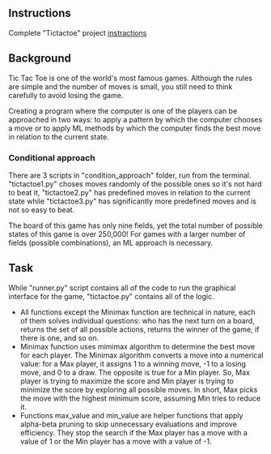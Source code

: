 ## Instructions  

Complete "Tictactoe" project [instractions](https://cs50.harvard.edu/ai/2024/projects/0/tictactoe/)  

## Background    

Tic Tac Toe is one of the world's most famous games. Although the rules are simple and the number of moves is small, you still need to think carefully to avoid losing the game.  

Creating a program where the computer is one of the players can be approached in two ways: to apply a pattern by which the computer chooses a move or to apply ML methods by which the computer finds the best move in relation to the current state.  

### Conditional approach  

There are 3 scripts in "condition_approach" folder, run from the terminal. "tictactoe1.py" choses moves randomly of the possible ones so it's not hard to beat it, "tictactoe2.py" has predefined moves in relation to the current state while "tictactoe3.py" has significantly more predefined moves and is not so easy to beat.

The board of this game has only nine fields, yet the total number of possible states of this game is over 250,000! For games with a larger number of fields (possible combinations), an ML approach is necessary.

## Task  

While "runner.py" script contains all of the code to run the graphical interface for the game, "tictactoe.py" contains all of the logic.   
- All functions except the Minimax function are technical in nature, each of them solves individual questions: who has the next turn on a board, returns the set of all possible actions, returns the winner of the game, if there is one, and so on.  
- Minimax function uses mimimax algorithm to determine the best move for each player. The Minimax algorithm converts a move into a numerical value: for a Max player, it assigns 1 to a winning move, -1 to a losing move, and 0 to a draw. The opposite is true for a Min player. So, Max player is trying to maximize the score and Min player is trying to minimize the score by exploring all possible moves. In short, Max picks the move with the highest minimum score, assuming Min tries to reduce it.  
- Functions max_value and min_value are helper functions that apply alpha-beta pruning to skip unnecessary evaluations and improve efficiency. They stop the search if the Max player has a move with a value of 1 or the Min player has a move with a value of -1.
